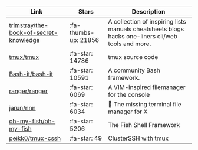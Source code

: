 | Link  | Stars | Description
| ------------- | ------------- | ------------- |
|[trimstray/the-book-of-secret-knowledge](https://github.com/trimstray/the-book-of-secret-knowledge)|:fa-thumbs-up: 21856|A collection of inspiring lists manuals cheatsheets blogs hacks one-liners cli/web tools and more.|
|[tmux/tmux](https://github.com/tmux/tmux) | :fa-star: 14786|tmux source code|
|[Bash-it/bash-it](https://github.com/Bash-it/bash-it) | :fa-star: 10591|A community Bash framework.|
|[ranger/ranger](https://github.com/ranger/ranger) | :fa-star: 6069|A VIM-inspired filemanager for the console|
|[jarun/nnn](https://github.com/jarun/nnn) | :fa-star: 6034|:dolphin: The missing terminal file manager for X|
|[oh-my-fish/oh-my-fish](https://github.com/oh-my-fish/oh-my-fish) | :fa-star: 5206|The Fish Shell Framework|
|[peikk0/tmux-cssh](https://github.com/peikk0/tmux-cssh) | :fa-star: 49|ClusterSSH with tmux|
